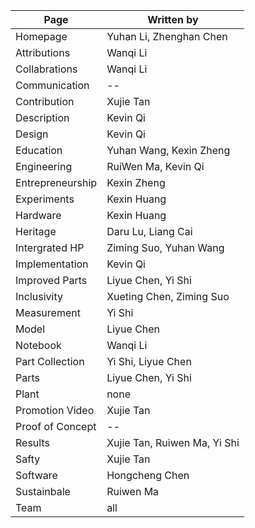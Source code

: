 | Page | Written by |
|----|----|
| Homepage | Yuhan Li, Zhenghan Chen |
| Attributions | Wanqi Li |
| Collabrations | Wanqi Li |
| Communication | -- |
| Contribution | Xujie Tan |
| Description | Kevin Qi |
| Design | Kevin Qi |
| Education | Yuhan Wang, Kexin Zheng |
| Engineering | RuiWen Ma, Kevin Qi |
| Entrepreneurship | Kexin Zheng |
| Experiments | Kexin Huang |
| Hardware | Kexin Huang |
| Heritage | Daru Lu, Liang Cai |
| Intergrated HP | Ziming Suo, Yuhan Wang |
| Implementation | Kevin Qi |
| Improved Parts | Liyue Chen, Yi Shi |
| Inclusivity | Xueting Chen, Ziming Suo |
| Measurement | Yi Shi |
| Model | Liyue Chen |
| Notebook | Wanqi Li |
| Part Collection | Yi Shi, Liyue Chen |
| Parts | Liyue Chen, Yi Shi |
| Plant | none |
| Promotion Video | Xujie Tan |
| Proof of Concept | -- |
| Results | Xujie Tan, Ruiwen Ma, Yi Shi |
| Safty | Xujie Tan |
| Software | Hongcheng Chen |
| Sustainbale | Ruiwen Ma |
| Team | all |